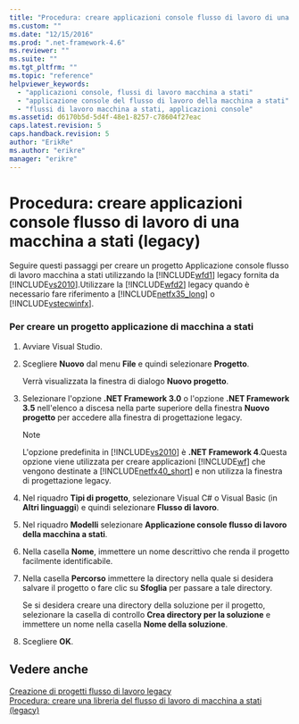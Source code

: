 ```yaml
---
title: "Procedura: creare applicazioni console flusso di lavoro di una macchina a stati (legacy) | Microsoft Docs"
ms.custom: ""
ms.date: "12/15/2016"
ms.prod: ".net-framework-4.6"
ms.reviewer: ""
ms.suite: ""
ms.tgt_pltfrm: ""
ms.topic: "reference"
helpviewer_keywords: 
  - "applicazioni console, flussi di lavoro macchina a stati"
  - "applicazione console del flusso di lavoro della macchina a stati"
  - "flussi di lavoro macchina a stati, applicazioni console"
ms.assetid: d6170b5d-5d4f-48e1-8257-c78604f27eac
caps.latest.revision: 5
caps.handback.revision: 5
author: "ErikRe"
ms.author: "erikre"
manager: "erikre"
---
```

# Procedura: creare applicazioni console flusso di lavoro di una macchina a stati (legacy)
Seguire questi passaggi per creare un progetto Applicazione console flusso di lavoro macchina a stati utilizzando la [!INCLUDE[wfd1](../workflow-designer/includes/wfd1_md.md)] legacy fornita da [!INCLUDE[vs2010](../modeling/includes/vs2010_md.md)].Utilizzare la [!INCLUDE[wfd2](../workflow-designer/includes/wfd2_md.md)] legacy quando è necessario fare riferimento a [!INCLUDE[netfx35_long](../workflow-designer/includes/netfx35_long_md.md)] o [!INCLUDE[vstecwinfx](../workflow-designer/includes/vstecwinfx_md.md)].  
  
### Per creare un progetto applicazione di macchina a stati  
  
1.  Avviare Visual Studio.  
  
2.  Scegliere **Nuovo** dal menu **File** e quindi selezionare **Progetto**.  
  
     Verrà visualizzata la finestra di dialogo **Nuovo progetto**.  
  
3.  Selezionare l'opzione **.NET Framework 3.0** o l'opzione **.NET Framework 3.5** nell'elenco a discesa nella parte superiore della finestra **Nuovo progetto** per accedere alla finestra di progettazione legacy.  
  
    > [!NOTE]
    >  L'opzione predefinita in [!INCLUDE[vs2010](../modeling/includes/vs2010_md.md)] è **.NET Framework 4**.Questa opzione viene utilizzata per creare applicazioni [!INCLUDE[wf](../workflow-designer/includes/wf_md.md)] che vengono destinate a [!INCLUDE[netfx40_short](../workflow-designer/includes/netfx40_short_md.md)] e non utilizza la finestra di progettazione legacy.  
  
4.  Nel riquadro **Tipi di progetto**, selezionare Visual C\# o Visual Basic \(in **Altri linguaggi**\) e quindi selezionare **Flusso di lavoro**.  
  
5.  Nel riquadro **Modelli** selezionare  **Applicazione console flusso di lavoro della macchina a stati**.  
  
6.  Nella casella **Nome**, immettere un nome descrittivo che renda il progetto facilmente identificabile.  
  
7.  Nella casella **Percorso** immettere la directory nella quale si desidera salvare il progetto o fare clic su **Sfoglia** per passare a tale directory.  
  
     Se si desidera creare una directory della soluzione per il progetto, selezionare la casella di controllo **Crea directory per la soluzione** e immettere un nome nella casella **Nome della soluzione**.  
  
8.  Scegliere **OK**.  
  
## Vedere anche  
 [Creazione di progetti flusso di lavoro legacy](../workflow-designer/creating-legacy-workflow-projects.md)   
 [Procedura: creare una libreria del flusso di lavoro di macchina a stati \(legacy\)](../workflow-designer/how-to-create-a-state-machine-workflow-library-legacy.md)